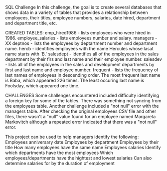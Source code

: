 SQL Challenge
In this challenge, the goal is to create several databases that shows data in a variety of tables that provides a relationship
between employees, their titles, employee numbers, salaries, date hired, department and department title, etc. 

CREATED TABLES:
emp_hired1986 - lists employees who were hired in 1986.
employee_salaries - lists employees number and salary.
managers - XX
deptnos - lists the employees by deptartment number and department name.
hercb - identifies employees with the name Hercules whose lasat name starts with 'B.'
salesdept - identifies all of the employees in the sales department by their firs and last name and their employee number. 
salesdev - lists all of the employees in the sales and development departments by first and last name and employee number. 
frequent - lists the frequency of last names of employees in descending order. The most frequent last name is Baba, which 
appeared 226 times. The least occuring last name is Foolsday, which appeared one time. 


CHALLENGES
Some challenges encountered included difficulty identifying a foreign key for some of the tables. There was something not syncing
from the employees table. Another challenge included a "not null" error with the managers table. After checking the original employees
CSV file and other files, there wasn't a "null" value found for an employee named Margareta Markovitch although a repeated error 
indicated that there was a "not null" error. 


This project can be used to help managers identify the following:
Employees anniversary date
Employees by department
Employees by their title
How many employees have the same name
Employees salaries
Identify which departments have the most employees
Which employees/departments have the hightest and lowest salaries
Can also determine salaries for by the duration of employment
